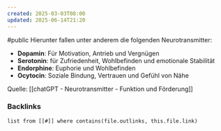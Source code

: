 ```yaml
---
created: 2025-03-03T08:00
updated: 2025-06-14T21:20
---
```

#public
Hierunter fallen unter anderem die folgenden Neurotransmitter: 
- **Dopamin**: Für Motivation, Antrieb und Vergnügen
- **Serotonin**: für Zufriedenheit, Wohlbefinden und emotionale Stabilität
- **Endorphine**: Euphorie und Wohlbefinden 
- **Ocytocin**: Soziale Bindung, Vertrauen und Gefühl von Nähe

Quelle: [[chatGPT - Neurotransmitter - Funktion und Förderung]]

### Backlinks
```dataview 
list from [[#]] where contains(file.outlinks, this.file.link)
```

